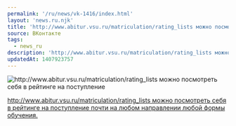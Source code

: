 ```yaml
---
permalink: '/ru/news/vk-1416/index.html'
layout: 'news.ru.njk'
title: 'http://www.abitur.vsu.ru/matriculation/rating_lists можно посмотреть себя в рейтинге на поступление'
source: ВКонтакте
tags:
  - news_ru
description: 'http://www.abitur.vsu.ru/matriculation/rating_lists можно посмотреть себя в рейтинге на поступление'
updatedAt: 1407923757
---
```

![http://www.abitur.vsu.ru/matriculation/rating_lists можно посмотреть себя в рейтинге на поступление](https://sun9-15.userapi.com/bcYPjmjBHpgRAlO2UC1Nb8TmvooJlCxD8ly8qA/eXJ63g-mRac.jpg)

[http://www.abitur.vsu.ru/matriculation/rating_lists можно посмотреть себя в рейтинге на поступление почти на любом направлении любой формы обучения.](http://www.abitur.vsu.ru/matriculation/rating_lists)

